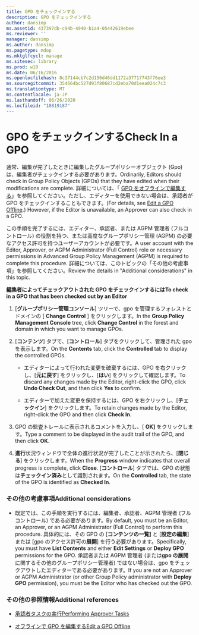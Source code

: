 ```yaml
---
title: GPO をチェックインする
description: GPO をチェックインする
author: dansimp
ms.assetid: 437397db-c94b-4940-b1a4-05442619ebee
ms.reviewer: ''
manager: dansimp
ms.author: dansimp
ms.pagetype: mdop
ms.mktglfcycl: manage
ms.sitesec: library
ms.prod: w10
ms.date: 06/16/2016
ms.openlocfilehash: 8c37144cb7c2d150d46dd1172a37717743f76ee3
ms.sourcegitcommit: 354664bc527d93f80687cd2eba70d1eea024c7c3
ms.translationtype: MT
ms.contentlocale: ja-JP
ms.lasthandoff: 06/26/2020
ms.locfileid: "10819187"
---
```

# <span data-ttu-id="f1c7d-103">GPO をチェックインする</span><span class="sxs-lookup"><span data-stu-id="f1c7d-103">Check In a GPO</span></span>


<span data-ttu-id="f1c7d-104">通常、編集が完了したときに編集したグループポリシーオブジェクト (Gpo) は、編集者がチェックインする必要があります。</span><span class="sxs-lookup"><span data-stu-id="f1c7d-104">Ordinarily, Editors should check in Group Policy Objects (GPOs) that they have edited when their modifications are complete.</span></span> <span data-ttu-id="f1c7d-105">詳細については、「 [GPO をオフラインで編集する](edit-a-gpo-offline-agpm30ops.md)」を参照してください。ただし、エディターを使用できない場合は、承認者が GPO をチェックインすることもできます。</span><span class="sxs-lookup"><span data-stu-id="f1c7d-105">(For details, see [Edit a GPO Offline](edit-a-gpo-offline-agpm30ops.md).) However, if the Editor is unavailable, an Approver can also check in a GPO.</span></span>

<span data-ttu-id="f1c7d-106">この手順を完了するには、エディター、承認者、または AGPM 管理者 (フルコントロール) の役割を持つ、または高度なグループポリシー管理 (AGPM) の必要なアクセス許可を持つユーザーアカウントが必要です。</span><span class="sxs-lookup"><span data-stu-id="f1c7d-106">A user account with the Editor, Approver, or AGPM Administrator (Full Control) role or necessary permissions in Advanced Group Policy Management (AGPM) is required to complete this procedure.</span></span> <span data-ttu-id="f1c7d-107">詳細については、このトピックの「その他の考慮事項」を参照してください。</span><span class="sxs-lookup"><span data-stu-id="f1c7d-107">Review the details in "Additional considerations" in this topic.</span></span>

**<span data-ttu-id="f1c7d-108">編集者によってチェックアウトされた GPO をチェックインするには</span><span class="sxs-lookup"><span data-stu-id="f1c7d-108">To check in a GPO that has been checked out by an Editor</span></span>**

1.  <span data-ttu-id="f1c7d-109">[**グループポリシー管理コンソール**] ツリーで、gpo を管理するフォレストとドメインの [ **Change Control** ] をクリックします。</span><span class="sxs-lookup"><span data-stu-id="f1c7d-109">In the **Group Policy Management Console** tree, click **Change Control** in the forest and domain in which you want to manage GPOs.</span></span>

2.  <span data-ttu-id="f1c7d-110">[**コンテンツ**] タブで、[**コントロール**] タブをクリックして、管理された gpo を表示します。</span><span class="sxs-lookup"><span data-stu-id="f1c7d-110">On the **Contents** tab, click the **Controlled** tab to display the controlled GPOs.</span></span>

    -   <span data-ttu-id="f1c7d-111">エディターによって行われた変更を破棄するには、GPO を右クリックし、[**元に戻す**] をクリックし、[**はい**] をクリックして確認します。</span><span class="sxs-lookup"><span data-stu-id="f1c7d-111">To discard any changes made by the Editor, right-click the GPO, click **Undo Check Out**, and then click **Yes** to confirm.</span></span>

    -   <span data-ttu-id="f1c7d-112">エディターで加えた変更を保持するには、GPO を右クリックし、[**チェックイン**] をクリックします。</span><span class="sxs-lookup"><span data-stu-id="f1c7d-112">To retain changes made by the Editor, right-click the GPO and then click **Check In**.</span></span>

3.  <span data-ttu-id="f1c7d-113">GPO の監査トレールに表示されるコメントを入力し、[ **OK]** をクリックします。</span><span class="sxs-lookup"><span data-stu-id="f1c7d-113">Type a comment to be displayed in the audit trail of the GPO, and then click **OK**.</span></span>

4.  <span data-ttu-id="f1c7d-114">**進行**状況ウィンドウで全体の進行状況が完了したことが示されたら、[**閉じる**] をクリックします。</span><span class="sxs-lookup"><span data-stu-id="f1c7d-114">When the **Progress** window indicates that overall progress is complete, click **Close**.</span></span> <span data-ttu-id="f1c7d-115">[**コントロール**] タブでは、GPO の状態は**チェックイン済み**として識別されます。</span><span class="sxs-lookup"><span data-stu-id="f1c7d-115">On the **Controlled** tab, the state of the GPO is identified as **Checked In**.</span></span>

### <span data-ttu-id="f1c7d-116">その他の考慮事項</span><span class="sxs-lookup"><span data-stu-id="f1c7d-116">Additional considerations</span></span>

-   <span data-ttu-id="f1c7d-117">既定では、この手順を実行するには、編集者、承認者、AGPM 管理者 (フルコントロール) である必要があります。</span><span class="sxs-lookup"><span data-stu-id="f1c7d-117">By default, you must be an Editor, an Approver, or an AGPM Administrator (Full Control) to perform this procedure.</span></span> <span data-ttu-id="f1c7d-118">具体的には、その GPO の [**コンテンツの一覧]** と [**設定の編集**] または [gpo のアクセス許可の**展開**] を行う必要があります。</span><span class="sxs-lookup"><span data-stu-id="f1c7d-118">Specifically, you must have **List Contents** and either **Edit Settings** or **Deploy GPO** permissions for the GPO.</span></span> <span data-ttu-id="f1c7d-119">承認者または AGPM 管理者 (または**gpo の展開**に関するその他のグループポリシー管理者) ではない場合は、gpo をチェックアウトしたエディターである必要があります。</span><span class="sxs-lookup"><span data-stu-id="f1c7d-119">If you are not an Approver or AGPM Administrator (or other Group Policy administrator with **Deploy GPO** permission), you must be the Editor who has checked out the GPO.</span></span>

### <span data-ttu-id="f1c7d-120">その他の参照情報</span><span class="sxs-lookup"><span data-stu-id="f1c7d-120">Additional references</span></span>

-   [<span data-ttu-id="f1c7d-121">承認者タスクの実行</span><span class="sxs-lookup"><span data-stu-id="f1c7d-121">Performing Approver Tasks</span></span>](performing-approver-tasks-agpm30ops.md)

-   [<span data-ttu-id="f1c7d-122">オフラインで GPO を編集する</span><span class="sxs-lookup"><span data-stu-id="f1c7d-122">Edit a GPO Offline</span></span>](edit-a-gpo-offline-agpm30ops.md)

 

 





